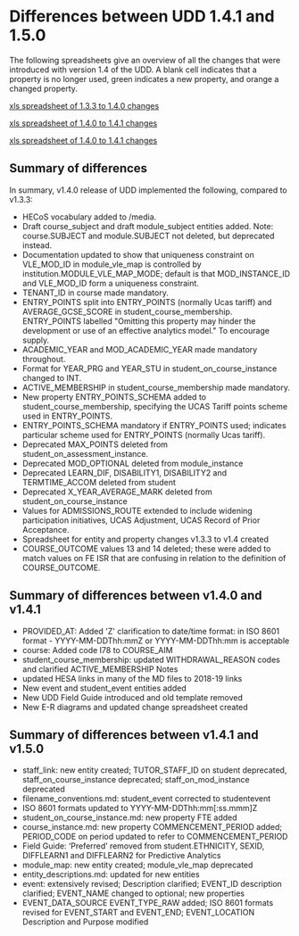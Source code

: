 # Differences between UDD 1.4.1 and 1.5.0

The following spreadsheets give an overview of all the changes that were introduced with version 1.4 of the UDD. A blank cell indicates that a property is no longer used, green indicates a new property, and orange a changed property. 

[xls spreadsheet of 1.3.3 to 1.4.0 changes][differencesXLS]

[differencesXLS]: media/UDD1.3-1.4.xls "differencesXLS"

[xls spreadsheet of 1.4.0 to 1.4.1 changes][differences2XLS]

[differences2XLS]: media/UDD1.4.0-1.4.1.xls "differences2XLS"

[xls spreadsheet of 1.4.0 to 1.4.1 changes][differences2XLS]

[differences2XLS]: media/UDD1.4.1-1.5.0.xls "differences2XLS"

## Summary of differences


In summary, v1.4.0 release of UDD implemented the following, compared to v1.3.3:

- HECoS vocabulary added to /media.
- Draft course_subject and draft module_subject entities added. Note: course.SUBJECT and module.SUBJECT not deleted, but deprecated instead.
- Documentation updated to show that uniqueness constraint on VLE_MOD_ID in module_vle_map is controlled by institution.MODULE_VLE_MAP_MODE; default is that MOD_INSTANCE_ID and VLE_MOD_ID form a uniqueness constraint.
- TENANT_ID in course made mandatory.
- ENTRY_POINTS split into ENTRY_POINTS (normally Ucas tariff) and AVERAGE_GCSE_SCORE in student_course_membership. ENTRY_POINTS labelled "Omitting this property may hinder the development or use of an effective analytics model." To encourage supply.
- ACADEMIC_YEAR and MOD_ACADEMIC_YEAR made mandatory throughout.
- Format for YEAR_PRG and YEAR_STU in student_on_course_instance changed to INT.
- ACTIVE_MEMBERSHIP in student_course_membership made mandatory.
- New property ENTRY_POINTS_SCHEMA added to student_course_membership, specifying the UCAS Tariff points scheme used in ENTRY_POINTS.
- ENTRY_POINTS_SCHEMA mandatory if ENTRY_POINTS used; indicates particular scheme used for ENTRY_POINTS (normally Ucas tariff).
- Deprecated MAX_POINTS deleted from student_on_assessment_instance.
- Deprecated MOD_OPTIONAL deleted from module_instance
- Deprecated LEARN_DIF, DISABILITY1, DISABILITY2 and TERMTIME_ACCOM deleted from student
- Deprecated X_YEAR_AVERAGE_MARK deleted from student_on_course_instance
- Values for ADMISSIONS_ROUTE extended to include widening participation initiatives, UCAS Adjustment, UCAS Record of Prior Acceptance.
- Spreadsheet for entity and property changes v1.3.3 to v1.4 created
- COURSE_OUTCOME values 13 and 14 deleted; these were added to match values on FE ISR that are confusing in relation to the definition of COURSE_OUTCOME.

## Summary of differences between v1.4.0 and v1.4.1

- PROVIDED_AT: Added 'Z' clarification to date/time format: in ISO 8601 format - YYYY-MM-DDThh:mmZ or YYYY-MM-DDThh:mm is acceptable
- course: Added code I78 to COURSE_AIM
- student_course_membership: updated WITHDRAWAL_REASON codes and clarified ACTIVE_MEMBERSHIP Notes
- updated HESA links in many of the MD files to 2018-19 links
- New event and student_event entities added
- New UDD Field Guide introduced and old template removed
- New E-R diagrams and updated change spreadsheet created

## Summary of differences between v1.4.1 and v1.5.0

- staff_link: new entity created; TUTOR_STAFF_ID on student deprecated, staff_on_course_instance deprecated; staff_on_mod_instance deprecated
- filename_conventions.md: student_event corrected to studentevent
- ISO 8601 formats updated to YYYY-MM-DDThh:mm[:ss.mmm]Z
- student_on_course_instance.md: new property FTE added
- course_instance.md: new property COMMENCEMENT_PERIOD added; PERIOD_CODE on period updated to refer to COMMENCEMENT_PERIOD
- Field Guide: ‘Preferred’ removed from student.ETHNICITY, SEXID, DIFFLEARN1 and DIFFLEARN2 for Predictive Analytics
- module_map: new entity created; module_vle_map deprecated
- entity_descriptions.md: updated for new entities
- event: extensively revised; Description clarified; EVENT_ID description clarified; EVENT_NAME changed to optional; new properties 
- EVENT_DATA_SOURCE EVENT_TYPE_RAW added; ISO 8601 formats revised for EVENT_START and EVENT_END; EVENT_LOCATION Description and Purpose modified
